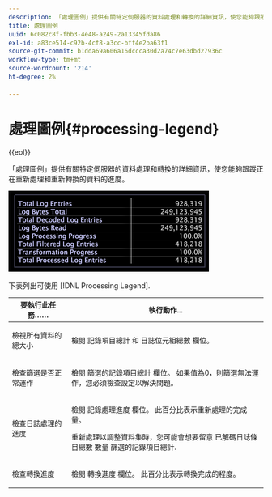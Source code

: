 ```yaml
---
description: 「處理圖例」提供有關特定伺服器的資料處理和轉換的詳細資訊，使您能夠跟蹤正在重新處理和重新轉換的資料的進度。
title: 處理圖例
uuid: 6c082c8f-fbb3-4e48-a249-2a13345fda86
exl-id: a83ce514-c92b-4cf8-a3cc-bff4e2ba63f1
source-git-commit: b1dda69a606a16dccca30d2a74c7e63dbd27936c
workflow-type: tm+mt
source-wordcount: '214'
ht-degree: 2%

---
```


# 處理圖例{#processing-legend}

{{eol}}

「處理圖例」提供有關特定伺服器的資料處理和轉換的詳細資訊，使您能夠跟蹤正在重新處理和重新轉換的資料的進度。

![](assets/vis_ProcessingLegend.png)

下表列出可使用 [!DNL Processing Legend].

<table id="table_6149250C44B14C44A3CB1CEF68B280C6"> 
 <thead> 
  <tr> 
   <th colname="col1" class="entry"> 要執行此任務…… </th> 
   <th colname="col2" class="entry"> 執行動作... </th> 
  </tr> 
 </thead>
 <tbody> 
  <tr> 
   <td colname="col1"> <p>檢視所有資料的總大小 </p> </td> 
   <td colname="col2"> <p>檢閱 <span class="wintitle"> 記錄項目總計</span> 和 <span class="wintitle"> 日誌位元組總數</span> 欄位。 </p> </td> 
  </tr> 
  <tr> 
   <td colname="col1"> <p>檢查篩選是否正常運作 </p> </td> 
   <td colname="col2"> <p>檢閱 <span class="wintitle"> 篩選的記錄項目總計</span> 欄位。 如果值為0，則篩選無法運作，您必須檢查設定以解決問題。 </p> </td> 
  </tr> 
  <tr> 
   <td colname="col1"> <p>檢查日誌處理的進度 </p> </td> 
   <td colname="col2"> <p>檢閱 <span class="wintitle"> 記錄處理進度</span> 欄位。 此百分比表示重新處理的完成量。 </p> <p>重新處理以調整資料集時，您可能會想要留意 <span class="wintitle"> 已解碼日誌條目總數</span> 數量 <span class="wintitle"> 篩選的記錄項目總計</span>. </p> </td> 
  </tr> 
  <tr> 
   <td colname="col1"> <p>檢查轉換進度 </p> </td> 
   <td colname="col2"> <p>檢閱 <span class="wintitle"> 轉換進度</span> 欄位。 此百分比表示轉換完成的程度。 </p> </td> 
  </tr> 
 </tbody> 
</table>
